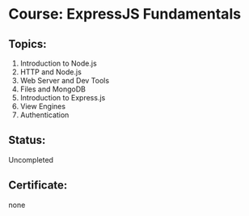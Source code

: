 # Course: ExpressJS Fundamentals

## Topics:
01. Introduction to Node.js
02. HTTP and Node.js
03. Web Server and Dev Tools
04. Files and MongoDB
05. Introduction to Express.js
06. View Engines
07. Authentication

## Status:
Uncompleted

## Certificate:
none


